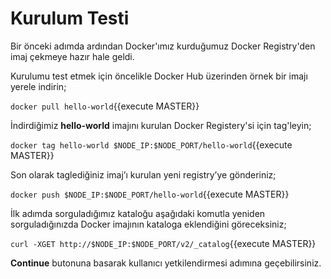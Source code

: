 # Kurulum Testi

Bir önceki adımda ardından Docker'ımız kurduğumuz Docker Registry'den imaj çekmeye hazır hale geldi.

Kurulumu test etmek için öncelikle Docker Hub üzerinden örnek bir imajı yerele indirin;

`docker pull hello-world`{{execute MASTER}}

İndirdiğimiz __hello-world__ imajını kurulan Docker Registery'si için tag'leyin;

`docker tag hello-world $NODE_IP:$NODE_PORT/hello-world`{{execute MASTER}}

Son olarak taglediğiniz imaj’ı kurulan yeni registry’ye gönderiniz;

`docker push $NODE_IP:$NODE_PORT/hello-world`{{execute MASTER}}

İlk adımda sorguladığımız kataloğu aşağıdaki komutla yeniden sorguladığınızda Docker imajının kataloga eklendiğini göreceksiniz;

`curl -XGET http://$NODE_IP:$NODE_PORT/v2/_catalog`{{execute MASTER}}

**Continue** butonuna basarak kullanıcı yetkilendirmesi adımına geçebilirsiniz.
